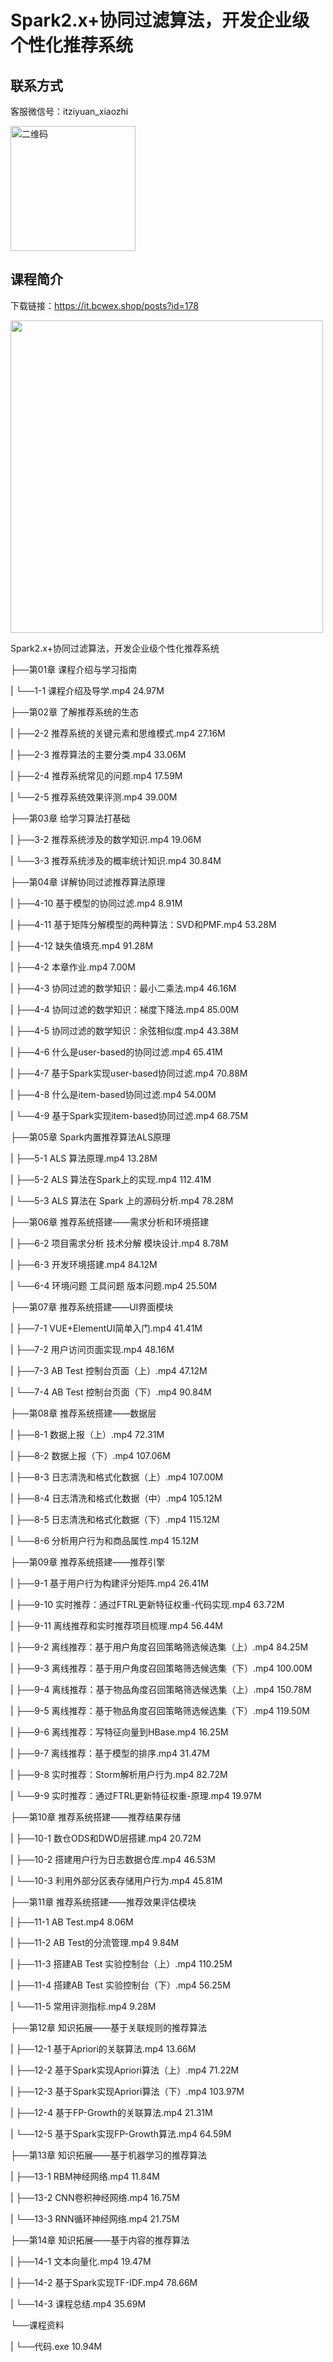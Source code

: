 # Spark2.x+协同过滤算法，开发企业级个性化推荐系统

## 联系方式

客服微信号：itziyuan_xiaozhi

<img src="https://ziyuanyun.oss-cn-guangzhou.aliyuncs.com/common/20240614073449/666b82192834a.jpg" width="200" height="200" alt="二维码">

## 课程简介

下载链接：https://it.bcwex.shop/posts?id=178

<img src="https://ziyuanyun.oss-cn-guangzhou.aliyuncs.com/yun/20240515151646/6644615ea3ac9.jpg" width="500" alt="">

  Spark2.x+协同过滤算法，开发企业级个性化推荐系统



 ├──第01章 课程介绍与学习指南

 | └──1-1 课程介绍及导学.mp4 24.97M

 ├──第02章 了解推荐系统的生态

 | ├──2-2 推荐系统的关键元素和思维模式.mp4 27.16M

 | ├──2-3 推荐算法的主要分类.mp4 33.06M

 | ├──2-4 推荐系统常见的问题.mp4 17.59M

 | └──2-5 推荐系统效果评测.mp4 39.00M

 ├──第03章 给学习算法打基础

 | ├──3-2 推荐系统涉及的数学知识.mp4 19.06M

 | └──3-3 推荐系统涉及的概率统计知识.mp4 30.84M

 ├──第04章 详解协同过滤推荐算法原理

 | ├──4-10 基于模型的协同过滤.mp4 8.91M

 | ├──4-11 基于矩阵分解模型的两种算法：SVD和PMF.mp4 53.28M

 | ├──4-12 缺失值填充.mp4 91.28M

 | ├──4-2 本章作业.mp4 7.00M

 | ├──4-3 协同过滤的数学知识：最小二乘法.mp4 46.16M

 | ├──4-4 协同过滤的数学知识：梯度下降法.mp4 85.00M

 | ├──4-5 协同过滤的数学知识：余弦相似度.mp4 43.38M

 | ├──4-6 什么是user-based的协同过滤.mp4 65.41M

 | ├──4-7 基于Spark实现user-based协同过滤.mp4 70.88M

 | ├──4-8 什么是item-based协同过滤.mp4 54.00M

 | └──4-9 基于Spark实现item-based协同过滤.mp4 68.75M

 ├──第05章 Spark内置推荐算法ALS原理

 | ├──5-1 ALS 算法原理.mp4 13.28M

 | ├──5-2 ALS 算法在Spark上的实现.mp4 112.41M

 | └──5-3 ALS 算法在 Spark 上的源码分析.mp4 78.28M

 ├──第06章 推荐系统搭建——需求分析和环境搭建

 | ├──6-2 项目需求分析 技术分解 模块设计.mp4 8.78M

 | ├──6-3 开发环境搭建.mp4 84.12M

 | └──6-4 环境问题 工具问题 版本问题.mp4 25.50M

 ├──第07章 推荐系统搭建——UI界面模块

 | ├──7-1 VUE+ElementUI简单入门.mp4 41.41M

 | ├──7-2 用户访问页面实现.mp4 48.16M

 | ├──7-3 AB Test 控制台页面（上）.mp4 47.12M

 | └──7-4 AB Test 控制台页面（下）.mp4 90.84M

 ├──第08章 推荐系统搭建——数据层

 | ├──8-1 数据上报（上）.mp4 72.31M

 | ├──8-2 数据上报（下）.mp4 107.06M

 | ├──8-3 日志清洗和格式化数据（上）.mp4 107.00M

 | ├──8-4 日志清洗和格式化数据（中）.mp4 105.12M

 | ├──8-5 日志清洗和格式化数据（下）.mp4 115.12M

 | └──8-6 分析用户行为和商品属性.mp4 15.12M

 ├──第09章 推荐系统搭建——推荐引擎

 | ├──9-1 基于用户行为构建评分矩阵.mp4 26.41M

 | ├──9-10 实时推荐：通过FTRL更新特征权重-代码实现.mp4 63.72M

 | ├──9-11 离线推荐和实时推荐项目梳理.mp4 56.44M

 | ├──9-2 离线推荐：基于用户角度召回策略筛选候选集（上）.mp4 84.25M

 | ├──9-3 离线推荐：基于用户角度召回策略筛选候选集（下）.mp4 100.00M

 | ├──9-4 离线推荐：基于物品角度召回策略筛选候选集（上）.mp4 150.78M

 | ├──9-5 离线推荐：基于物品角度召回策略筛选候选集（下）.mp4 119.50M

 | ├──9-6 离线推荐：写特征向量到HBase.mp4 16.25M

 | ├──9-7 离线推荐：基于模型的排序.mp4 31.47M

 | ├──9-8 实时推荐：Storm解析用户行为.mp4 82.72M

 | └──9-9 实时推荐：通过FTRL更新特征权重-原理.mp4 19.97M

 ├──第10章 推荐系统搭建——推荐结果存储

 | ├──10-1 数仓ODS和DWD层搭建.mp4 20.72M

 | ├──10-2 搭建用户行为日志数据仓库.mp4 46.53M

 | └──10-3 利用外部分区表存储用户行为.mp4 45.81M

 ├──第11章 推荐系统搭建——推荐效果评估模块

 | ├──11-1 AB Test.mp4 8.06M

 | ├──11-2 AB Test的分流管理.mp4 9.84M

 | ├──11-3 搭建AB Test 实验控制台（上）.mp4 110.25M

 | ├──11-4 搭建AB Test 实验控制台（下）.mp4 56.25M

 | └──11-5 常用评测指标.mp4 9.28M

 ├──第12章 知识拓展——基于关联规则的推荐算法

 | ├──12-1 基于Apriori的关联算法.mp4 13.66M

 | ├──12-2 基于Spark实现Apriori算法（上）.mp4 71.22M

 | ├──12-3 基于Spark实现Apriori算法（下）.mp4 103.97M

 | ├──12-4 基于FP-Growth的关联算法.mp4 21.31M

 | └──12-5 基于Spark实现FP-Growth算法.mp4 64.59M

 ├──第13章 知识拓展——基于机器学习的推荐算法

 | ├──13-1 RBM神经网络.mp4 11.84M

 | ├──13-2 CNN卷积神经网络.mp4 16.75M

 | └──13-3 RNN循环神经网络.mp4 21.75M

 ├──第14章 知识拓展——基于内容的推荐算法

 | ├──14-1 文本向量化.mp4 19.47M

 | ├──14-2 基于Spark实现TF-IDF.mp4 78.66M

 | └──14-3 课程总结.mp4 35.69M

 └──课程资料

 | └──代码.exe 10.94M

  